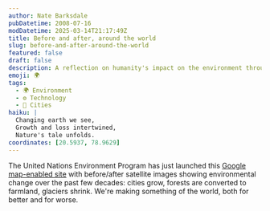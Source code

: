 ```yaml
---
author: Nate Barksdale
pubDatetime: 2008-07-16
modDatetime: 2025-03-14T21:17:49Z
title: Before and after, around the world
slug: before-and-after-around-the-world
featured: false
draft: false
description: A reflection on humanity's impact on the environment through changing landscapes over time.
emoji: 🌍
tags:
  - 🌍 Environment
  - ⚙️ Technology
  - 🌆 Cities
haiku: |
  Changing earth we see,  
  Growth and loss intertwined,  
  Nature's tale unfolds.
coordinates: [20.5937, 78.9629]
---
```


The United Nations Environment Program has just launched this [Google map-enabled site](https://www.google.com/search?q=%22Google%20map-enabled%20site%22%20na.unep.net) with before/after satellite images showing environmental change over the past few decades: cities grow, forests are converted to farmland, glaciers shrink. We're making something of the world, both for better and for worse.
